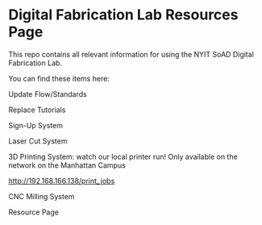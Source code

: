 # Digital Fabrication Lab Resources Page 

This repo contains all relevant information for using the NYIT SoAD Digital Fabrication Lab.

You can find these items here:

Update Flow/Standards

Replace Tutorials

Sign-Up System

Laser Cut System

3D Printing System:
watch our local printer run!
Only available on the network on the Manhattan Campus 

http://192.168.166.138/print_jobs

CNC Milling System

Resource Page
